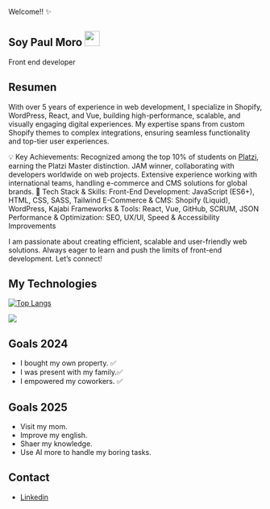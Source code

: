 Welcome!! :sparkles:
## Soy Paul Moro <img src="https://raw.githubusercontent.com/MartinHeinz/MartinHeinz/master/wave.gif" width="30px" height="30px" />
Front end developer

## Resumen

With over 5 years of experience in web development, I specialize in Shopify, WordPress, React, and Vue, building high-performance, scalable, and visually engaging digital experiences. My expertise spans from custom Shopify themes to complex integrations, ensuring seamless functionality and top-tier user experiences.

💡 Key Achievements:
Recognized among the top 10% of students on [Platzi](https://platzi.com/), earning the Platzi Master distinction.
JAM winner, collaborating with developers worldwide on web projects.
Extensive experience working with international teams, handling e-commerce and CMS solutions for global brands.
🔧 Tech Stack & Skills:
Front-End Development: JavaScript (ES6+), HTML, CSS, SASS, Tailwind
E-Commerce & CMS: Shopify (Liquid), WordPress, Kajabi
Frameworks & Tools: React, Vue, GitHub, SCRUM, JSON
Performance & Optimization: SEO, UX/UI, Speed & Accessibility Improvements

I am passionate about creating efficient, scalable and user-friendly web solutions. Always eager to learn and push the limits of front-end development. Let’s connect!

## My Technologies

[![Top Langs](https://github-readme-stats.vercel.app/api/top-langs/?username=paulmoro&layout=compact)](https://github.com/paulmoro/github-readme-stats)

![](https://i.imgur.com/tc3MqfK.png)

## Goals 2024

- I bought my own property. ✅
- I was present with my family.✅
- I empowered my coworkers. ✅

## Goals 2025

- Visit my mom.
- Improve my english.
- Shaer my knowledge.
- Use AI more to handle my boring tasks.

## Contact

- [Linkedin](https://www.linkedin.com/in/paulmoro/)
